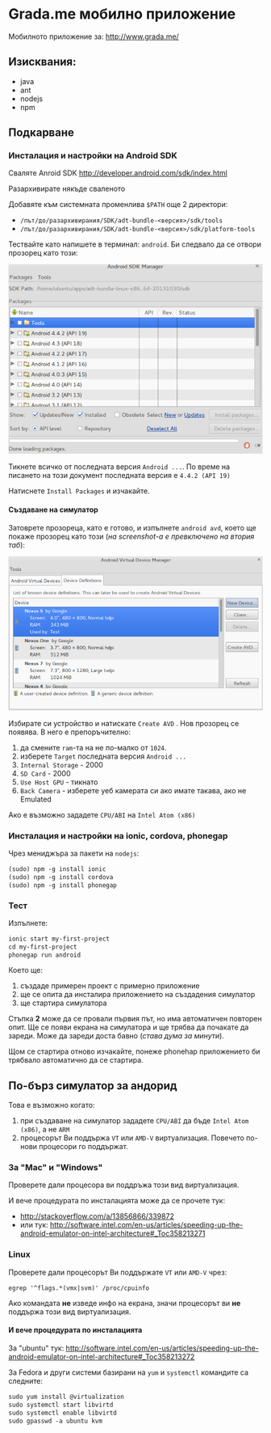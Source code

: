 # Grada.me мобилно приложение
Мобилното приложение за: http://www.grada.me/



## Изисквания:
  - java
  - ant
  - nodejs
  - npm

## Подкарване

### Инсталация и настройки на Android SDK

Сваляте Anroid SDK http://developer.android.com/sdk/index.html

Разархивирате някъде сваленото

Добавяте към системната променлива `$PATH` още 2 директори:

 - `/път/до/разархивирания/SDK/adt-bundle-<версия>/sdk/tools`
 - `/път/до/разархивирания/SDK/adt-bundle-<версия>/sdk/platform-tools`

Тествайте като напишете в терминал: `android`. Би следвало да се отвори прозорец като този:

![android](docs/android.png)

Тикнете всичко от последната версия `Android ...`. По време на писането на този документ последната версия е `4.4.2 (API 19)`

Натиснете `Install Packages` и изчакайте.

#### Създаване на симулатор
Затоврете прозорецa, като е готово, и изпълнете `android avd`, което ще покаже прозорец като този (*на screenshot-a е превключено на втория таб*):

![android](docs/androidadv.png)

Избирате си устройство и натискате `Create AVD` . Нов прозорец се появява. В него е препоръчително:

  1. да смените `ram`-та на не по-малко от `1024`.
  1. изберете `Target` последната версия `Android ...`
  1. `Internal Storage` - 2000
  1. `SD Card` - 2000
  1. `Use Host GPU` - тикнато
  1. `Back Camera` - изберете уеб камерата си ако имате такава, ако не Emulated

Ако е възможно зададете `CPU/ABI` на `Intel Atom (x86)`


### Инсталация и настройки на ionic, cordova, phonegap
Чрез мениджъра за пакети на `nodejs`:

```
(sudo) npm -g install ionic
(sudo) npm -g install cordova
(sudo) npm -g install phonegap
```

### Тест

Изпълнете:

```
ionic start my-first-project
cd my-first-project
phonegap run android
```

Което ще:
 1. създаде примерен проект с примерно приложение
 1. ще се опита да инсталира приложението на създадения симулатор
 1. ще стартира симулатора

Стъпка **2** може да се провали първия път, но има автоматичен повторен опит. Ще се появи екрана на симулатора и ще трябва да почакате да зареди. Може да зареди доста бавно (*става дума за минути*).

Щом се стартира отново изчакайте, понеже phonehap приложението би трябвало автоматично да се стартира.

## По-бърз симулатор за андорид

Това е възможно когато:

 1. при създаване на симулатор зададете `CPU/ABI` да бъде `Intel Atom (x86)`, а не `ARM`
 1. процесорът Ви поддържа `VT` или `AMD-V` виртуализация. Повечето по-нови процесори го поддържат.

### За "Mac" и "Windows"

Проверете дали процесора ви поддръжа този вид виртуализация.

И вече процедурата по инсталацията може да се прочете тук:

 - http://stackoverflow.com/a/13856866/339872
 - или тук: http://software.intel.com/en-us/articles/speeding-up-the-android-emulator-on-intel-architecture#_Toc358213271

### Linux

Проверете дали процесорът Ви поддържате `VT` или `AMD-V` чрез:

```
egrep '^flags.*(vmx|svm)' /proc/cpuinfo
```

Ако командата **не** изведе инфо на екрана, значи процесорът ви **не** поддържа този вид виртуализация.

#### И вече процедурата по инсталацията

За "ubuntu" тук:
http://software.intel.com/en-us/articles/speeding-up-the-android-emulator-on-intel-architecture#_Toc358213272

За Fedora и други системи базирани на `yum` и `systemctl` командите са следните:
```
sudo yum install @virtualization
sudo systemctl start libvirtd
sudo systemctl enable libvirtd
sudo gpasswd -a ubuntu kvm
```

